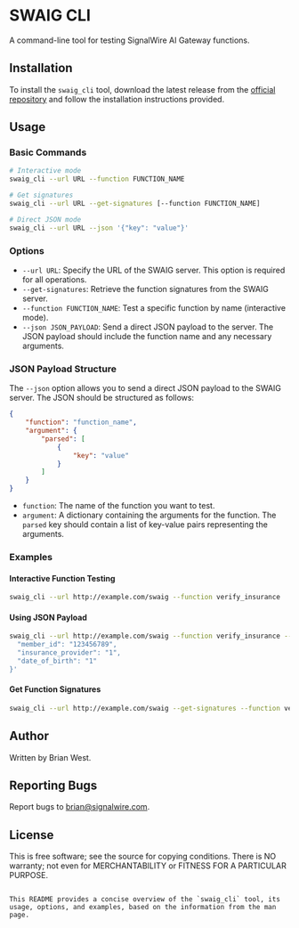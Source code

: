 # SWAIG CLI

A command-line tool for testing SignalWire AI Gateway functions.

## Installation

To install the `swaig_cli` tool, download the latest release from the [official repository](#) and follow the installation instructions provided.

## Usage

### Basic Commands

```bash
# Interactive mode
swaig_cli --url URL --function FUNCTION_NAME

# Get signatures
swaig_cli --url URL --get-signatures [--function FUNCTION_NAME]

# Direct JSON mode
swaig_cli --url URL --json '{"key": "value"}'
```

### Options

- `--url URL`: Specify the URL of the SWAIG server. This option is required for all operations.
- `--get-signatures`: Retrieve the function signatures from the SWAIG server.
- `--function FUNCTION_NAME`: Test a specific function by name (interactive mode).
- `--json JSON_PAYLOAD`: Send a direct JSON payload to the server. The JSON payload should include the function name and any necessary arguments.

### JSON Payload Structure

The `--json` option allows you to send a direct JSON payload to the SWAIG server. The JSON should be structured as follows:

```json
{
    "function": "function_name",
    "argument": {
        "parsed": [
            {
                "key": "value"
            }
        ]
    }
}
```

- `function`: The name of the function you want to test.
- `argument`: A dictionary containing the arguments for the function. The `parsed` key should contain a list of key-value pairs representing the arguments.

### Examples

#### Interactive Function Testing

```bash
swaig_cli --url http://example.com/swaig --function verify_insurance
```

#### Using JSON Payload

```bash
swaig_cli --url http://example.com/swaig --function verify_insurance --json '{
  "member_id": "123456789",
  "insurance_provider": "1",
  "date_of_birth": "1"
}'
```

#### Get Function Signatures

```bash
swaig_cli --url http://example.com/swaig --get-signatures --function verify_insurance
```

## Author

Written by Brian West.

## Reporting Bugs

Report bugs to [brian@signalwire.com](mailto:brian@signalwire.com).

## License

This is free software; see the source for copying conditions. There is NO warranty; not even for MERCHANTABILITY or FITNESS FOR A PARTICULAR PURPOSE.
```

This README provides a concise overview of the `swaig_cli` tool, its usage, options, and examples, based on the information from the man page.
